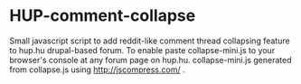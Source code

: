 HUP-comment-collapse
====================

Small javascript script to add reddit-like comment thread collapsing feature to hup.hu drupal-based forum.
To enable paste collapse-mini.js to your browser's console at any forum page on hup.hu.
collapse-mini.js generated from collapse.js using http://jscompress.com/ .